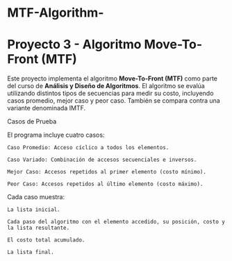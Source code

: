 # MTF-Algorithm-

# Proyecto 3 - Algoritmo Move-To-Front (MTF)

Este proyecto implementa el algoritmo **Move-To-Front (MTF)** como parte del curso de **Análisis y Diseño de Algoritmos**. El algoritmo se evalúa utilizando distintos tipos de secuencias para medir su costo, incluyendo casos promedio, mejor caso y peor caso. También se compara contra una variante denominada IMTF.

Casos de Prueba

El programa incluye cuatro casos:

    Caso Promedio: Acceso cíclico a todos los elementos.

    Caso Variado: Combinación de accesos secuenciales e inversos.

    Mejor Caso: Accesos repetidos al primer elemento (costo mínimo).

    Peor Caso: Accesos repetidos al último elemento (costo máximo).

Cada caso muestra:

    La lista inicial.

    Cada paso del algoritmo con el elemento accedido, su posición, costo y la lista resultante.

    El costo total acumulado.

    La lista final.

